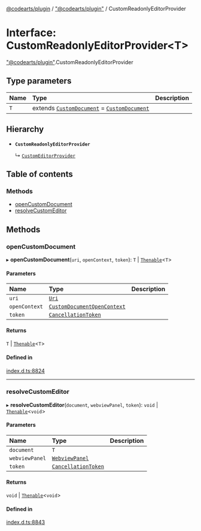 [@codearts/plugin](../README.md) / ["@codearts/plugin"](../modules/_codearts_plugin_.md) / CustomReadonlyEditorProvider

# Interface: CustomReadonlyEditorProvider<T\>

["@codearts/plugin"](../modules/_codearts_plugin_.md).CustomReadonlyEditorProvider

## Type parameters

| Name | Type | Description |
| :------ | :------ | :------ |
| `T` | extends [`CustomDocument`](codearts_plugin_.CustomDocument.md) = [`CustomDocument`](codearts_plugin_.CustomDocument.md) |  |

## Hierarchy

- **`CustomReadonlyEditorProvider`**

  ↳ [`CustomEditorProvider`](codearts_plugin_.CustomEditorProvider.md)

## Table of contents

### Methods

- [openCustomDocument](codearts_plugin_.CustomReadonlyEditorProvider.md#opencustomdocument)
- [resolveCustomEditor](codearts_plugin_.CustomReadonlyEditorProvider.md#resolvecustomeditor)

## Methods

### openCustomDocument

▸ **openCustomDocument**(`uri`, `openContext`, `token`): `T` \| [`Thenable`](Thenable.md)<`T`\>

#### Parameters

| Name | Type | Description |
| :------ | :------ | :------ |
| `uri` | [`Uri`](../classes/codearts_plugin_.Uri.md) |  |
| `openContext` | [`CustomDocumentOpenContext`](codearts_plugin_.CustomDocumentOpenContext.md) |  |
| `token` | [`CancellationToken`](codearts_plugin_.CancellationToken.md) |  |

#### Returns

`T` \| [`Thenable`](Thenable.md)<`T`\>

#### Defined in

[index.d.ts:8824](https://github.com/huaweicloud/cloudide-plugin-api/blob/d4de966/index.d.ts#L8824)

___

### resolveCustomEditor

▸ **resolveCustomEditor**(`document`, `webviewPanel`, `token`): `void` \| [`Thenable`](Thenable.md)<`void`\>

#### Parameters

| Name | Type | Description |
| :------ | :------ | :------ |
| `document` | `T` |  |
| `webviewPanel` | [`WebviewPanel`](codearts_plugin_.WebviewPanel.md) |  |
| `token` | [`CancellationToken`](codearts_plugin_.CancellationToken.md) |  |

#### Returns

`void` \| [`Thenable`](Thenable.md)<`void`\>

#### Defined in

[index.d.ts:8843](https://github.com/huaweicloud/cloudide-plugin-api/blob/d4de966/index.d.ts#L8843)
